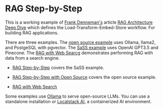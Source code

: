 # RAG Step-by-Step

This is a working example of [Frank Denneman's](https://www.linkedin.com/in/frankdenneman/) article [RAG Architecture Deep Dive](https://www.linkedin.com/pulse/rag-architecture-deep-dive-frank-denneman-4lple/) which defines the Load-Transform-Embed-Store workflow. For building RAG applications.

There are three examples. The [open source example](./RAG_opensource/) uses Ollama, llama2, and PostgeSQL with pgvector. The [SaSS example](./RAG_SaSS/) uses OpenAI GPT3.5 and Pinecone. The [RAG with Web Searcg](./RAG_web_search/) demonstrates performing RAG with data from a search engine.

- [RAG Step-by-Step](https://dev.to/spara_50/rag-step-by-step-3fof) covers the SaSS example.

- [RAG Step-by-Step with Open Source](https://dev.to/spara_50/rag-step-by-step-open-source-edition-330g) covers the open source example.

- [RAG with Web Search](https://dev.to/spara_50/rag-with-web-search-2c3e)

Some examples use [Ollama](https://ollama.com/) to serve open-source LLMs. You can use a standalone installation or [Localstack AI](https://github.com/spara/localstack_ai), a containerized AI environment.

